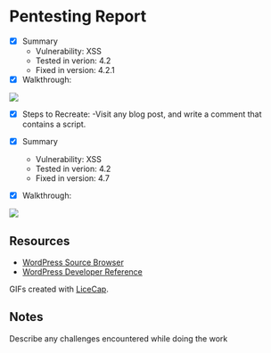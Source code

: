 # Pentesting Report
- [x] Summary
  - Vulnerability: XSS
  - Tested in verion: 4.2
  - Fixed in version: 4.2.1
- [x] Walkthrough:
<img src="https://media.giphy.com/media/7OWdQZw1gppucjmiGN/giphy.gif" />

- [x] Steps to Recreate:
  -Visit any blog post, and write a comment that contains a script.

- [x] Summary
  - Vulnerability: XSS
  - Tested in verion: 4.2
  - Fixed in version: 4.7
- [x] Walkthrough:
<img src="https://media.giphy.com/media/ew8e6FaD3n9sBuCUYv/giphy.gif" />


## Resources

- [WordPress Source Browser](https://core.trac.wordpress.org/browser/)
- [WordPress Developer Reference](https://developer.wordpress.org/reference/)

GIFs created with [LiceCap](http://www.cockos.com/licecap/).

## Notes

Describe any challenges encountered while doing the work
